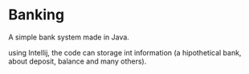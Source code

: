 # Banking
A simple bank system made in Java.


using Intellij, the code can storage int information (a hipothetical bank, about deposit, balance and many others).


